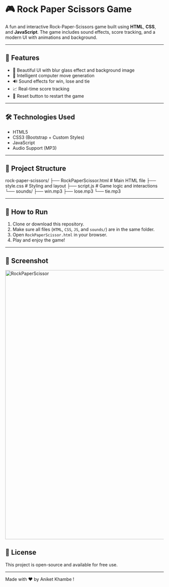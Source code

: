 # 🎮 Rock Paper Scissors Game

A fun and interactive Rock-Paper-Scissors game built using **HTML**, **CSS**, and **JavaScript**. 
The game includes sound effects, score tracking, and a modern UI with animations and background.

--------------------------------------------------------------------------------------------------------------------------------------------------------------------------------
## 🚀 Features

- 🎨 Beautiful UI with blur glass effect and background image
- 🧠 Intelligent computer move generation
- 🔊 Sound effects for win, lose and tie
- 📈 Real-time score tracking
- 🔁 Reset button to restart the game

--------------------------------------------------------------------------------------------------------------------------------------------------------------------------------
## 🛠 Technologies Used

- HTML5
- CSS3 (Bootstrap + Custom Styles)
- JavaScript
- Audio Support (MP3)
---------------------------------------------------------------------------------------------------------------------------------------------------------------------------------

## 📂 Project Structure

rock-paper-scissors/
├── RockPaperScissor.html # Main HTML file
├── style.css # Styling and layout
├── script.js # Game logic and interactions
└── sounds/
├── win.mp3
├── lose.mp3
└── tie.mp3

--------------------------------------------------------------------------------------------------------------------------------------------------------------------------------

## 🔧 How to Run

1. Clone or download this repository.
2. Make sure all files (`HTML`, `CSS`, `JS`, and `sounds/`) are in the same folder.
3. Open `RockPaperScissor.html` in your browser.
4. Play and enjoy the game!

----------------------------------------------------------------------------------------------------------------------------------------------------------------------------------
## 📸 Screenshot
 <img width="1843" height="854" alt="RockPaperScissor" src="https://github.com/user-attachments/assets/50a42178-a566-44cd-87b9-32de3b26777a" />



## 📜 License

This project is open-source and available for free use.

---

Made with ❤️ by Aniket Khambe !

